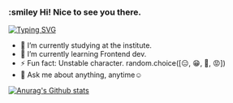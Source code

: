 ### :smiley Hi! Nice to see you there.

[![Typing SVG](https://readme-typing-svg.demolab.com/?lines=Hi+there,+I+am+Meylis;Currently+diving+into;captivating+world+of;web+development&width=450)](https://git.io/typing-svg)


- 🔭 I’m currently studying at the institute.
- 🌱 I’m currently learning Frontend dev.
- ⚡ Fun fact: Unstable character. random.choice([😑️, 😁️, 🥺️, 😡️])
- 💬️ Ask me about anything, anytime☺️



[![Anurag's Github stats](https://github-readme-stats.vercel.app/api?username=sabi70&show_icons=true&theme=dark#gh-dark-mode-only)](https://github.com/anuraghazra/github-readme-stats)




